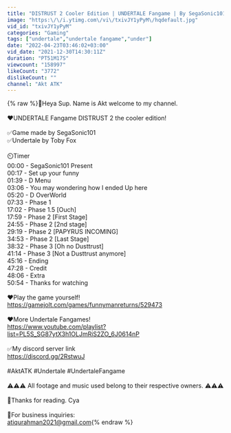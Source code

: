 ```yaml
---
title: "DISTRUST 2 Cooler Edition | UNDERTALE Fangame | By SegaSonic101"
image: "https:\/\/i.ytimg.com\/vi\/txivJY1yPyM\/hqdefault.jpg"
vid_id: "txivJY1yPyM"
categories: "Gaming"
tags: ["undertale","undertale fangame","under"]
date: "2022-04-23T03:46:02+03:00"
vid_date: "2021-12-30T14:30:11Z"
duration: "PT51M17S"
viewcount: "158997"
likeCount: "3772"
dislikeCount: ""
channel: "Akt ATK"
---
```

{% raw %}🔵Heya Sup. Name is Akt welcome to my channel.<br /><br />❤️UNDERTALE Fangame DISTRUST 2 the cooler edition!<br /><br />✅Game made by SegaSonic101<br />✅Undertale by Toby Fox<br /><br />⏲️Timer<br />00:00 - SegaSonic101 Present<br />00:17 - Set up your funny<br />01:39 - D Menu<br />03:06 - You may wondering how I ended Up here<br />05:20 - D OverWorld<br />07:33 - Phase 1<br />17:02 - Phase 1.5 [Ouch]<br />17:59 - Phase 2 [First Stage]<br />24:55 - Phase 2 [2nd stage]<br />29:19 - Phase 2 [PAPYRUS INCOMING]<br />34:53 - Phase 2 [Last Stage]<br />38:32 - Phase 3 [Oh no Dusttrust]<br />41:14 - Phase 3 [Not a Dusttrust anymore]<br />45:16 - Ending<br />47:28 - Credit<br />48:06 - Extra<br />50:54 - Thanks for watching<br /><br />❤️Play the game yourself!<br /><a rel="nofollow" target="blank" href="https://gamejolt.com/games/funnymanreturns/529473">https://gamejolt.com/games/funnymanreturns/529473</a><br /><br />❤️More Undertale Fangames!<br /><a rel="nofollow" target="blank" href="https://www.youtube.com/playlist?list=PL5S_SG87ytX3h1OLJmRiS2ZO_6J0614nP">https://www.youtube.com/playlist?list=PL5S_SG87ytX3h1OLJmRiS2ZO_6J0614nP</a><br /><br />✅My discord server link<br /><a rel="nofollow" target="blank" href="https://discord.gg/2RstwuJ">https://discord.gg/2RstwuJ</a><br /><br />#AktATK #Undertale #UndertaleFangame<br /><br />⚠️⚠️⚠️ All footage and music used belong to their respective owners. ⚠️⚠️⚠️<br /><br />🔵Thanks for reading. Cya<br /><br />📧For business inquiries:<br />atiqurahman2021@gmail.com{% endraw %}
